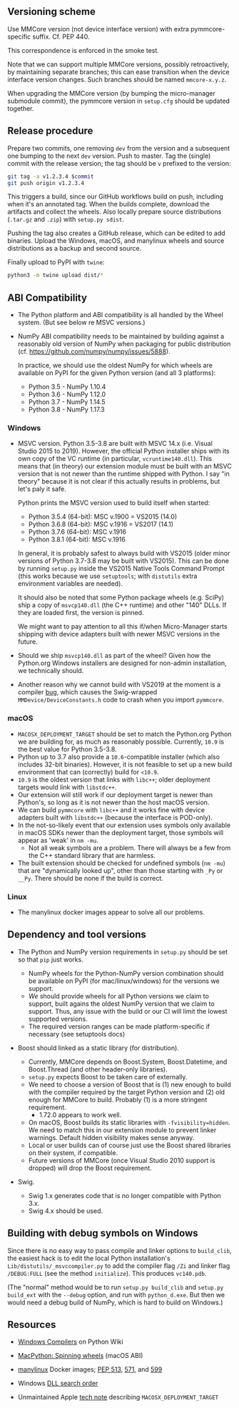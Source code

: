 Versioning scheme
-----------------

Use MMCore version (not device interface version) with extra pymmcore-specific
suffix. Cf. PEP 440.

This correspondence is enforced in the smoke test.

Note that we can support multiple MMCore versions, possibly retroactively, by
maintaining separate branches; this can ease transition when the device
interface version changes. Such branches should be named `mmcore-x.y.z`.

When upgrading the MMCore version (by bumping the micro-manager submodule
commit), the pymmcore version in `setup.cfg` should be updated together.


Release procedure
-----------------

Prepare two commits, one removing `dev` from the version and a subsequent one
bumping to the next `dev` version. Push to master. Tag the (single) commit with
the release version; the tag should be `v` prefixed to the version:

```bash
git tag -a v1.2.3.4 $commit
git push origin v1.2.3.4
```

This triggers a build, since our GitHub workflows build on push, including when
it's an annotated tag. When the builds complete, download the artifacts and
collect the wheels. Also locally prepare source distributions (`.tar.gz` and
`.zip`) with `setup.py sdist`.

Pushing the tag also creates a GitHub release, which can be edited to add
binaries. Upload the Windows, macOS, and manylinux wheels and source
distributions as a backup and second source.

Finally upload to PyPI with `twine`:
```bash
python3 -m twine upload dist/*
```


ABI Compatibility
-----------------

- The Python platform and ABI compatibility is all handled by the Wheel system.
  (But see below re MSVC versions.)

- NumPy ABI compatibility needs to be maintained by building against a
  reasonably old version of NumPy when packaging for public distribution (cf.
  https://github.com/numpy/numpy/issues/5888).

  In practice, we should use the oldest NumPy for which wheels are available on
  PyPI for the given Python version (and all 3 platforms):
  - Python 3.5 - NumPy 1.10.4
  - Python 3.6 - NumPy 1.12.0
  - Python 3.7 - NumPy 1.14.5
  - Python 3.8 - NumPy 1.17.3


### Windows

- MSVC version. Python 3.5-3.8 are built with MSVC 14.x (i.e. Visual Studio
  2015 to 2019). However, the official Python installer ships with its own copy
  of the VC runtime (in particular, `vcruntime140.dll`). This means that (in
  theory) our extension module must be built with an MSVC version that is not
  newer than the runtime shipped with Python. I say "in theory" because it is
  not clear if this actually results in problems, but let's paly it safe.

  Python prints the MSVC version used to build itself when started:
  - Python 3.5.4 (64-bit): MSC v.1900 = VS2015 (14.0)
  - Python 3.6.8 (64-bit): MSC v.1916 = VS2017 (14.1)
  - Python 3.7.6 (64-bit): MSC v.1916
  - Python 3.8.1 (64-bit): MSC v.1916

  In general, it is probably safest to always build with VS2015 (older minor
  versions of Python 3.7-3.8 may be built with VS2015). This can be done by
  running `setup.py` inside the VS2015 Native Tools Command Prompt (this works
  because we use `setuptools`; with `distutils` extra environment variables are
  needed).

  It should also be noted that some Python package wheels (e.g. SciPy) ship a
  copy of `msvcp140.dll` (the C++ runtime) and other "140" DLLs. If they are
  loaded first, the version is pinned.

  We might want to pay attention to all this if/when Micro-Manager starts
  shipping with device adapters built with newer MSVC versions in the future.

- Should we ship `msvcp140.dll` as part of the wheel? Given how the Python.org
  Windows installers are designed for non-admin installation, we technically
  should.

- Another reason why we cannot build with VS2019 at the moment is a compiler
  [bug](https://developercommunity.visualstudio.com/content/problem/936402/msvc-192428316-generates-incorrect-x64-code-for-in.html),
  which causes the Swig-wrapped `MMDevice/DeviceConstants.h` code to crash when
  you import `pymmcore`.


### macOS

- `MACOSX_DEPLOYMENT_TARGET` should be set to match the Python.org Python we
  are building for, as much as reasonably possible. Currently, `10.9` is the
  best value for Python 3.5-3.8.
- Python up to 3.7 also provide a `10.6`-compatible installer (which also
  includes 32-bit binaries). However, it is not feasible to set up a new build
  environment that can (correctly) build for `<10.9`.
- `10.9` is the oldest version that links with `libc++`; older deployment
  targets would link with `libstdc++`.
- Our extension will still work if our deployment target is newer than
  Python's, so long as it is not newer than the host macOS version.
- We can build `pymmcore` with `libc++` and it works fine with device adapters
  built with `libstdc++` (because the interface is POD-only).
- In the not-so-likely event that our extension uses symbols only available in
  macOS SDKs newer than the deployment target, those symbols will appear as
  'weak' in `nm -mu`.
  - Not all weak symbols are a problem. There will always be a few from the C++
    standard library that are harmless.
- The built extension should be checked for undefined symbols (`nm -mu`) that
  are "dynamically looked up", other than those starting with `_Py` or `__Py`.
  There should be none if the build is correct.


### Linux

- The manylinux docker images appear to solve all our problems.


Dependency and tool versions
----------------------------

- The Python and NumPy version requirements in `setup.py` should be set so that
  `pip` just works.
  - NumPy wheels for the Python-NumPy version combination should be available
    on PyPI (for mac/linux/windows) for the versions we support.
  - _We_ should provide wheels for all Python versions we claim to support,
    built agains the oldest NumPy version that we claim to support. Thus, any
    issue with the build or our CI will limit the lowest supported versions.
  - The required version ranges can be made platform-specific if necessary (see
    setuptools docs)

- Boost should linked as a static library (for distribution).
  - Currently, MMCore depends on Boost.System, Boost.Datetime, and Boost.Thread
    (and other header-only libraries).
  - `setup.py` expects Boost to be taken care of externally.
  - We need to choose a version of Boost that is (1) new enough to build with
    the compiler required by the target Python version and (2) old enough for
    MMCore to build. Probably (1) is a more stringent requirement.
    - 1.72.0 appears to work well.
  - On macOS, Boost builds its static libraries with `-fvisibility=hidden`. We
    need to match this in our extension module to prevent linker warnings.
    Default hidden visibility makes sense anyway.
  - Local or user builds can of course just use the Boost shared libraries on
    their system, if compatible.
  - Future versions of MMCore (once Visual Studio 2010 support is dropped) will
    drop the Boost requirement.

- Swig.
  - Swig 1.x generates code that is no longer compatible with Python 3.x.
  - Swig 4.x should be used.


Building with debug symbols on Windows
--------------------------------------

Since there is no easy way to pass compile and linker options to `build_clib`,
the easiest hack is to edit the local Python installation's
`Lib/distutils/_msvccompiler.py` to add the compiler flag `/Zi` and linker flag
`/DEBUG:FULL` (see the method `initialize`). This produces `vc140.pdb`.

(The "normal" method would be to run `setup.py build_clib` and `setup.py
build_ext` with the `--debug` option, and run with `python_d.exe`. But then we
would need a debug build of NumPy, which is hard to build on Windows.)


Resources
---------

- [Windows Compilers](https://wiki.python.org/moin/WindowsCompilers) on Python Wiki
- [MacPython: Spinning wheels](https://github.com/MacPython/wiki/wiki/Spinning-wheels) (macOS ABI)
- [manylinux](https://github.com/pypa/manylinux) Docker images; [PEP
  513](https://python.org/dev/peps/pep-0513),
  [571](https://python.org/dev/peps/pep-0571), and
  [599](https://python.org/dev/peps/pep-0599)

- Windows [DLL search order](https://docs.microsoft.com/en-us/windows/win32/dlls/dynamic-link-library-search-order)
- Unmaintained Apple [tech
  note](https://developer.apple.com/library/archive/technotes/tn2064/_index.html)
  describing `MACOSX_DEPLOYMENT_TARGET`
